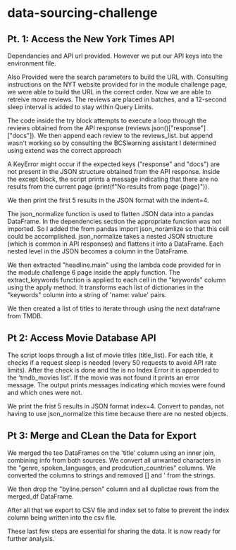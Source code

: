 # data-sourcing-challenge
## Pt. 1: Access the New York Times API
Dependancies and API url provided. However we put our API keys into the environment file.

Also Provided were the search parameters to build the URL with. Consulting instructions on the NYT website provided for in the module challenge page, we were able to build the URL in the correct order. Now we are able to retreive move reviews. The reviews are placed in batches, and a 12-second sleep interval is added to stay within Query Limits.

The code inside the try block attempts to execute a loop through the reviews obtained from the API response 
(reviews.json()["response"]["docs"]).
We then append each review to the reviews_list. but append wasn't working so by consulting the BCSlearning assistant I determined using extend was the correct approach

A KeyError might occur if the expected keys ("response" and "docs") are not present in the JSON structure obtained from the API response.
Inside the except block, the script prints a message indicating that there are no results from the current page (print(f"No results from page {page}")).

We then print the first 5 results in the JSON format with the indent=4.

The json_normalize function is used to flatten JSON data into a pandas DataFrame. In the dependencies section the appropriate function was not imported. So I added the from pandas import json_noramlize so that this cell could be accomplished.  json_normalize takes a nested JSON structure (which is common in API responses) and flattens it into a DataFrame. Each nested level in the JSON becomes a column in the DataFrame.

We then extracted "headline.main" using the lambda code provided for in the module challenge 6 page inside the apply function. 
The extract_keywords function is applied to each cell in the "keywords" column using the apply method. It transforms each list of dictionaries in the "keywords" column into a string of 'name: value' pairs.

We then created a list of titles to iterate through using the next dataframe from TMDB.

## Pt 2: Access Movie Database API

The script loops through a list of movie titles (title_list). For each title, it checks if a request sleep is needed (every 50 requests to avoid API rate limits). After the check is done and the is no Index Error it is appended to the 'tmdb_movies list'.
If the movie was not found it prints an error message. The output prints messages indicating which movies were found and which ones were not.

We print the frist 5 results in JSON format index=4.
Convert to pandas, not having to use json_normalize this time because there are no nested objects.

## Pt 3: Merge and CLean the Data for Export

We merged the teo DataFrames on the 'title' column using an inner join, combining info from both sources. We convert all unwanted characters in the "genre, spoken_languages, and prodcution_countries" columns. We converted the columns to strings and removed [] and ' from the strings.

We then drop the "byline.person" column and all duplictae rows from the merged_df DataFrame.

After all that we  export to CSV file and index set to false to prevent the index column being written into the csv file.

These last few steps are essential for sharing the data. It is now ready for further analysis.

